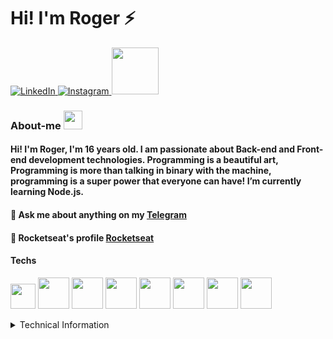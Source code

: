 <h1>Hi! I'm Roger ⚡</h1>

<a href="https://www.linkedin.com/in/roger-luiz-8361981b2/">
  <img src="https://img.shields.io/badge/Linkedin-%230077B5.svg?&style=flat-square&logo=linkedin&logoColor=white" alt="LinkedIn">
</a>

<a href="https://www.instagram.com/rogersluiz_/">
  <img src="https://img.shields.io/badge/Instagram-%23E4405F.svg?&style=flat-square&logo=instagram&logoColor=white" alt="Instagram">
</a>

<a href="https://twitter.com/AB4NT5S">
  <img src="https://img.shields.io/badge/twitter-%231DA1F2.svg?&style=for-the-badge&logo=twitter&logoColor=white" width="75px">
</a>

### About-me <img src="https://github.com/TheDudeThatCode/TheDudeThatCode/raw/master/Assets/Developer.gif" width="30px">

#### Hi! I'm Roger, I'm 16 years old. I am passionate about Back-end and Front-end development technologies. Programming is a beautiful art, Programming is more than talking in binary with the machine, programming is a super power that everyone can have! I’m currently learning Node.js.

#### 💬 Ask me about anything on my [Telegram](https://t.me/AB4NT5S) <br>
#### 🚀 Rocketseat's profile [Rocketseat](https://app.rocketseat.com.br/me/rogerluiz)
#### Techs
 <p align="left">
  <img src="https://devicons.github.io/devicon/devicon.git/icons/react/react-original-wordmark.svg" width="40" height="40"/>
  <img src="https://devicons.github.io/devicon/devicon.git/icons/css3/css3-original-wordmark.svg" width="50" height="50"/>
  <img src="https://devicons.github.io/devicon/devicon.git/icons/html5/html5-original-wordmark.svg" width="50" height="50"/>
  <img src="https://devicons.github.io/devicon/devicon.git/icons/javascript/javascript-original.svg" width="50" height="50"/>
  <img src="https://devicons.github.io/devicon/devicon.git/icons/postgresql/postgresql-original-wordmark.svg" width="50" height="50"/>
  <img src="https://devicons.github.io/devicon/devicon.git/icons/nodejs/nodejs-original.svg" width="50" height="50"/>
  <img src="https://devicons.github.io/devicon/devicon.git/icons/mongodb/mongodb-original.svg" width="50" height="50"/>
  <img src="https://devicons.github.io/devicon/devicon.git/icons/typescript/typescript-original.svg" width="50" height="50"/>
  
</p>

<details>
  <summary>Technical Information</summary>
  <p align="center">
    <img src="https://github-readme-stats.anuraghazra1.vercel.app/api/top-langs/?username=Rogerluiz0&layout=compact"/> <img alt="Roger's Github Stats" src="https://github-readme-stats.vercel.app/api?username=Rogerluiz0&show_icons=true&hide_border=false&count_private=true"/>
  </p>
</details>


